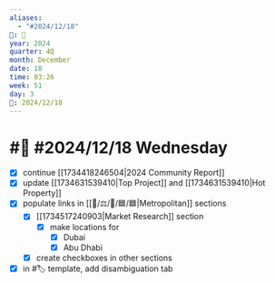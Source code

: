 ```yaml
---
aliases:
  - "#2024/12/18"
📁: 📅
year: 2024
quarter: 4Q
month: December
date: 18
time: 03:26
week: 51
day: 3
📅: 2024/12/18
---
```

# #📅 #2024/12/18 Wednesday

- [x] continue [[1734418246504|2024 Community Report]]
- [x] update [[1734631539410|Top Project]] and [[1734631539410|Hot Property]]
- [x] populate links in [[📁/⚖️/💼/🟦/🟦|Metropolitan]] sections
	- [x] [[1734517240903|Market Research]] section
		- [x] make locations for
			- [x] Dubai
			- [x] Abu Dhabi
	- [x] create checkboxes in other sections
- [x] in #🏷️ template, add disambiguation tab
